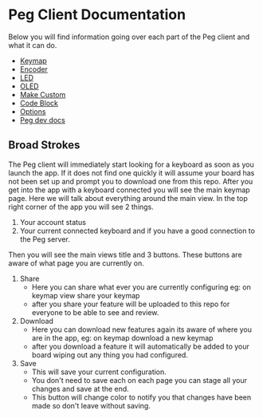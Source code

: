# Peg Client Documentation

Below you will find information going over each part of the Peg client and what it can do.

* [Keymap](./Keymap.md)
* [Encoder](./Encoder.md)
* [LED](./LED.md)
* [OLED](./OLED.md)
* [Make Custom](./Make_Custom.md)
* [Code Block](./Code_Block.md)
* [Options](./Options.md)
* [Peg dev docs](../README.md)

## Broad Strokes

The Peg client will immediately start looking for a keyboard as soon as you launch the app.
If it does not find one quickly it will assume your board has not been set up
and prompt you to download one from this repo. After you get into the app with a
keyboard connected you will see the main keymap page. Here we will talk about
everything around the main view. In the top right corner of the app you will see
2 things.

1. Your account status
2. Your current connected keyboard and if you have a good connection to the Peg server.

Then you will see the main views title and 3 buttons. These buttons are aware of what page you are currently on.

1. Share
    * Here you can share what ever you are currently configuring eg: on keymap view share your keymap
    * after you share your feature will be uploaded to this repo for everyone to be able to see and review.
2. Download
    * Here you can download new features again its aware of where you are in the app, eg: on keymap download a new keymap
    * after you download a feature it will automatically be added to your board wiping out any thing you had configured.
3. Save
    * This will save your current configuration.
    * You don't need to save each on each page you can stage all your changes and save at the end.
    * This button will change color to notify you that changes have been made so don't leave without saving.
